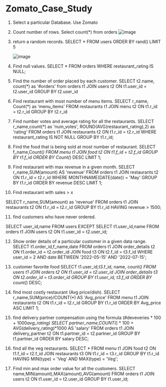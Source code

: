# Zomato_Case_Study

1.	Select a particular Database.
             Use Zomato

2.	Count number of rows.
           Select count(*) from orders
![image](https://user-images.githubusercontent.com/131191068/236327560-6ae3f1bf-56ef-4edf-a604-254e56815b88.png)

 

3.	return a random records.
    SELECT * FROM users
    ORDER BY rand() LIMIT 5
    
    ![image](https://user-images.githubusercontent.com/131191068/236327664-78bdeab4-6d46-4964-9ec8-66f66a916732.png)




 
4.	Find null values.
      SELECT * FROM orders
      WHERE restaurant_rating IS NULL;

 

5.	Find the number of order placed by each customer.
        SELECT t2.name, count(*) as '#orders' from orders t1
        JOIN users t2
       ON t1.user_id = t2.user_id
       GROUP BY t2.user_id
 

6.	Find restaurant with most number of menu items.
SELECT r_name, Count(*) as 'menu_items' FROM restaurants t1
JOIN menu t2 
ON t1.r_id = t2.r_id
GROUP BY t2.r_id
 

7.	Find number votes and average rating for all the restaurants.
SELECT r_name,count(*) as 'num_votes', ROUND(AVG(restaurant_rating),2) as 'rating'
FROM orders t1
JOIN restaurants t2
ON t1.r_id = t2.r_id
WHERE restaurant_rating IS NOT NULL
GROUP BY t1.r_id;
 

8.	Find the food that is being sold at most number of restaurant.
SELECT f_name,Count(*) FROM menu t1
JOIN food t2
ON t1.f_id = t2.f_id
GROUP BY t1.f_id
ORDER BY Count(*) DESC LIMIT 1;

 

9.	Find restaurant with max revenue in a given month.
SELECT r_name,SUM(amount) AS 'revenue' FROM orders t1
JOIN restaurants t2
ON t1.r_id = t2.r_id
WHERE MONTHNAME(DATE(date)) = 'May'
GROUP BY t1.r_id
ORDER BY revenue DESC LIMIT 1;

10.	 Find restaurant with sales > x

SELECT r_name,SUM(amount) as 'revenue' FROM orders t1
JOIN restaurants t2
ON t1.r_id = t2.r_id
GROUP BY t1.r_id
HAVING revenue > 1500;

 

11.	find customers who have never ordered.

SELECT user_id,name FROM users
EXCEPT
SELECT t1.user_id,name FROM orders t1
JOIN users t2
ON t1.user_id = t2.user_id;

 

12.	Show order details of a particular customer in a given data range.
SELECT t1.order_id,f_name,date FROM orders t1
JOIN order_details t2
ON t1.order_id = t2.order_id
JOIN food t3
ON t2.f_id = t3.f_id
WHERE user_id = 2  AND date BETWEEN '2022-05-15' AND '2022-07-15';

13.	customer favorite food
SELECT t1.user_id,t3.f_id, name, count(*) FROM users t1
JOIN orders t2
ON t1.user_id = t2.user_id
JOIN order_details t3
ON t2.order_id = t3.order_id
GROUP BY t1.user_id, t3.f_id
ORDER BY count(*) DESC;
 

14.	find most costly restaurant (Avg price/dish).
SELECT r_name,SUM(price)/COUNT(*) AS 'Avg_price' FROM menu t1
JOIN restaurants t2
ON t1.r_id = t2.r_id
GROUP BY t1.r_id
ORDER BY Avg_price ASC LIMIT 1;
 

15.	find delivery partner compensation using the formula (#deveveries * 100 + 1000*avg_rating)
SELECT partner_name,COUNT(*) * 100  + AVG(delivery_rating)*1000 AS 'salary'
FROM orders t1
JOIN delivery_partner t2
ON t1.partner_id = t2.partner_id
GROUP BY t1.partner_id
ORDER BY salary DESC;
 

19. find all the veg restaurants.
SELECT * FROM menu t1
JOIN food t2 
ON t1.f_id = t2.f_id
JOIN restaurants t3 
ON t1.r_id = t3.r_id
GROUP BY t1.r_id
HAVING MIN(type) = 'Veg' AND MAX(type) = 'Veg';
 

20. Find min and max order value for all the customers.
SELECT name,MIN(amount),MAX(amount),AVG(amount) FROM orders t1
JOIN users t2
ON t1.user_id = t2.user_id
GROUP BY t1.user_id;

 
